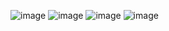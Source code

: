 

![image](https://github.com/karun02525/OnePlay-Assignment/assets/36824081/d202df35-6ac9-4886-8d51-3aad1898abae)
![image](https://github.com/karun02525/OnePlay-Assignment/assets/36824081/2805fbb6-60f7-48a8-a793-99a672aa40ec)
![image](https://github.com/karun02525/OnePlay-Assignment/assets/36824081/8dfa78b8-f38a-460d-8e93-4f28b2da0ccb)
![image](https://github.com/karun02525/OnePlay-Assignment/assets/36824081/81b85b53-e4b6-44e0-b5dc-4e8f3a3f7442)



